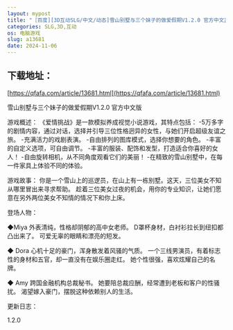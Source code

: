```yaml
---
layout: mypost
title: "［百度][3D互动SLG/中文/动态]雪山别墅与三个妹子的做爱假期V1.2.0 官方中文正式版[2.6G/百度"
categories: SLG,3D,互动
os: 电脑游戏
slug: a13681
date: 2024-11-06
---
```


## 下载地址：

[https://qfafa.com/article/13681.html](https://qfafa.com/article/13681.html)

雪山别墅与三个妹子的做爱假期V1.2.0 官方中文版
 
游戏概述：
《爱情挑战》是一款模拟养成视觉小说游戏，其特点包括：
-5万多字的剧情内容，通过对话，选择并引导三位性格迥异的女性，与她们开启超级友谊之旅。
-充满活力的戏剧表演。
-自由排列的图库模式，选择你想要的角色。
-丰富的自定义选项，可自由调节。
-丰富的服装、配饰和发型，打造适合你喜好的女人！
-自由旋转相机，从不同角度观看它们的美丽！
-在精致的雪山别墅中，在每一件家具上体验不同的体验。

游戏故事：
你是一个雪山上的巡逻员，在山上有一栋别墅。这天，三位美女不知从哪里冒出来寻求帮助。
趁着三位美女过夜的机会，用你的专业知识，让她们愿意在另外两位美女不知情的情况下和你上床。

登场人物：

◆Miya
外表清纯，性格却阴郁的高中女老师。
D罩杯身材，白衬衫拉长到纽扣都凸出来了。
可爱无辜的眼睛和漂亮的短发。

◆ Dora
心机十足的豪门，浑身散发着风骚的气质。
一个三线男演员，有着标志性的身材和五官，却一直没有在娱乐圈走红。
她个性很强，喜欢炫耀自己的名牌。

◆ Amy
跨国金融机构总裁秘书。
她要陪总裁应酬，经常遭到老板和客户的性骚扰。
渴望嫁入豪门，摆脱这种依赖别人的生活。

更新日志：

1.2.0